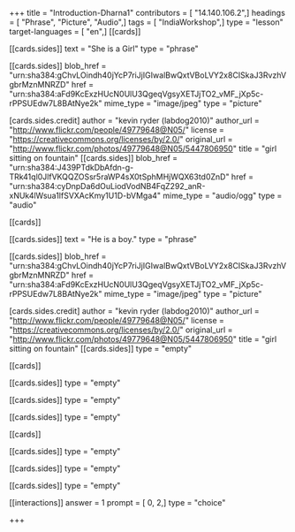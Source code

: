 +++
title = "Introduction-Dharna1"
contributors = [ "14.140.106.2",]
headings = [ "Phrase", "Picture", "Audio",]
tags = [ "IndiaWorkshop",]
type = "lesson"
target-languages = [ "en",]
[[cards]]

[[cards.sides]]
text = "She is a Girl"
type = "phrase"

[[cards.sides]]
blob_href = "urn:sha384:gChvLOindh40jYcP7riJjIGIwalBwQxtVBoLVY2x8CISkaJ3RvzhVgbrMznMNRZD"
href = "urn:sha384:aFd9KcExzHUcN0UlU3QgeqVgsyXETJjTO2_vMF_jXp5c-rPPSUEdw7L8BAtNye2k"
mime_type = "image/jpeg"
type = "picture"

[cards.sides.credit]
author = "kevin ryder (labdog2010)"
author_url = "http://www.flickr.com/people/49779648@N05/"
license = "https://creativecommons.org/licenses/by/2.0/"
original_url = "http://www.flickr.com/photos/49779648@N05/5447806950"
title = "girl sitting on fountain"
[[cards.sides]]
blob_href = "urn:sha384:J439PTdkDbAfdn-g-TRk41ql0JlfVKQQZOSsr5raWP4sX0tSphMHjWQX63td0ZnD"
href = "urn:sha384:cyDnpDa6dOuLiodVodNB4FqZ292_anR-xNUk4lWsua1lfSVXAcKmy1U1D-bVMga4"
mime_type = "audio/ogg"
type = "audio"

[[cards]]

[[cards.sides]]
text = "He is a boy."
type = "phrase"

[[cards.sides]]
blob_href = "urn:sha384:gChvLOindh40jYcP7riJjIGIwalBwQxtVBoLVY2x8CISkaJ3RvzhVgbrMznMNRZD"
href = "urn:sha384:aFd9KcExzHUcN0UlU3QgeqVgsyXETJjTO2_vMF_jXp5c-rPPSUEdw7L8BAtNye2k"
mime_type = "image/jpeg"
type = "picture"

[cards.sides.credit]
author = "kevin ryder (labdog2010)"
author_url = "http://www.flickr.com/people/49779648@N05/"
license = "https://creativecommons.org/licenses/by/2.0/"
original_url = "http://www.flickr.com/photos/49779648@N05/5447806950"
title = "girl sitting on fountain"
[[cards.sides]]
type = "empty"

[[cards]]

[[cards.sides]]
type = "empty"

[[cards.sides]]
type = "empty"

[[cards.sides]]
type = "empty"

[[cards]]

[[cards.sides]]
type = "empty"

[[cards.sides]]
type = "empty"

[[cards.sides]]
type = "empty"

[[interactions]]
answer = 1
prompt = [ 0, 2,]
type = "choice"

+++
